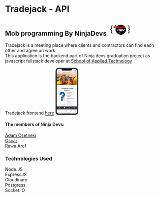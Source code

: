 # Tradejack - API
## Mob programming By NinjaDevs <img src="ninjaLogo.png" alt="logo" width="80"/>  
Tradejack is a meeting place where clients and contractors can find each other and agree on work.  
This application is the backend part of Ninja devs graduation project as javascript fullstack developer at [School of Applied Technology](https://github.com/saltsthlm)    
    
Tradejack frontend [here](https://github.com/Rawa08/Tradejack-frontend)   <img src="https://github.com/Rawa08/Tradejack-frontend/blob/main/mobileView.png" alt="Mobile View Image" width="15%" height="15%"> 

####  The members of  Ninja Devs: 
[Adam Csetneki](https://github.com/Tottzi)  
[Oscar](https://github.com/oscarstromsater)   
[Rawa Aref](https://github.com/rawa08)   

### Technologies Used  
Node.JS  
ExpressJS  
Cloudinary  
Postgress  
Socket.IO  
